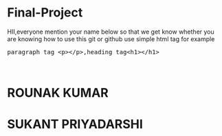 # Final-Project
<p>HII,everyone mention your name below so that we get know whether you are knowing how to use this git or github use simple html tag for example<pre>paragraph tag &lt;p&gt;&lt;/p&gt;,heading tag&lt;h1&gt;&lt;/h1&gt;</pre></p>
<br/>
<h1>ROUNAK KUMAR</h1>
<h1>SUKANT PRIYADARSHI</h1>
